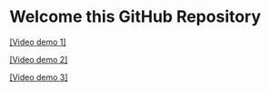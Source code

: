 # Welcome this GitHub Repository

[[Video demo 1]](https://youtu.be/t5WxAoktEg4)

[[Video demo 2]](https://youtu.be/S5i4-UpHDvc)

[[Video demo 3]](https://youtu.be/sMvvxily3xU)
